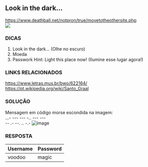 ## Look in the dark...
https://www.deathball.net/notpron/true/movetotheothersite.php
<br><img src="https://www.deathball.net/notpron/true/screen4.jpg">

### DICAS
1) Look in the dark... (Olhe no escuro)
2) Moeda
3) Passwork Hint: Light this place now! (Ilumine esse lugar agora!)

### LINKS RELACIONADOS
https://www.letras.mus.br/bwo/622164/
<br>
https://pt.wikipedia.org/wiki/Santo_Graal

### SOLUÇÃO
Mensagem em código morse escondida na imagem:
<br>...- --- --- -.. --- ---
<br>-- .- --. .. -.-
![image](https://user-images.githubusercontent.com/51168329/153761012-31e7ee10-115f-4dae-b9c6-3fba559a6e74.png)


### RESPOSTA
| Username | Password |
|:---------|:---------|
| voodoo   | magic    |
